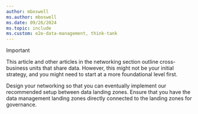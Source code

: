 ```yaml
---
author: mboswell
ms.author: mboswell
ms.date: 09/26/2024
ms.topic: include
ms.custom: e2e-data-management, think-tank
---
```


> [!IMPORTANT]
> This article and other articles in the networking section outline cross-business units that share data. However, this might not be your initial strategy, and you might need to start at a more foundational level first.
>
> Design your networking so that you can eventually implement our recommended setup between data landing zones. Ensure that you have the data management landing zones directly connected to the landing zones for governance.
